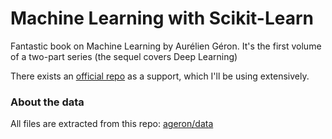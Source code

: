 # Machine Learning with Scikit-Learn

Fantastic book on Machine Learning by Aurélien Géron. It's the first volume of a two-part series (the sequel covers Deep Learning)

There exists an [official repo](https://github.com/ageron/handson-ml3) as a support, which I'll be using extensively.


### About the data

All files are extracted from this repo: [ageron/data](https://github.com/ageron/data)